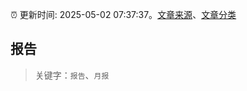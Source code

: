 :alarm_clock: 更新时间: 2025-05-02 07:37:37。[文章来源](/README.md)、[文章分类](/TAGS.md)

## 报告


> 关键字：`报告`、`月报`



